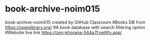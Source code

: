 # book-archive-noim015
book-archive-noim015 created by GitHub Classroom
#Books DB from https://openlibrary.org/
#A book database with search filtering option
#Website live link https://zen-khorana-544a7f.netlify.app/

